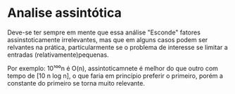 # Analise assintótica
Deve-se ter sempre em mente que essa análise "Esconde" fatores assinstoticamente irrelevantes, mas que em alguns casos podem ser relvantes na prática, particularmente se o problema de interesse se limitar a entradas (relativamente)pequenas.

Por exemplo: 
10¹⁰⁰n é O(n), assintoticamnete é melhor do que outro com tempo de [10 n log n], o que faria em princípio preferir o primeiro, porém a constante do primeiro se torna muito relevante.
